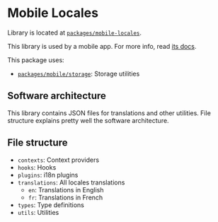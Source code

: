 # Mobile Locales

Library is located at [`packages/mobile-locales`](../../../packages/mobile-locales).

This library is used by a mobile app. For more info, read [its docs](../apps/mobile.md).

This package uses:

- [`packages/mobile/storage`](./mobile/storage.md): Storage utilities

## Software architecture

This library contains JSON files for translations and other utilities. File structure explains pretty well the software
architecture.

## File structure

- `contexts`: Context providers
- `hooks`: Hooks
- `plugins`: i18n plugins
- `translations`: All locales translations
  - `en`: Translations in English
  - `fr`: Translations in French
- `types`: Type definitions
- `utils`: Utilities
